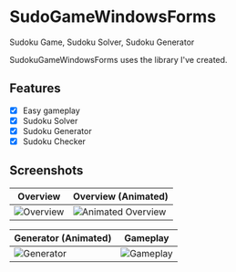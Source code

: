 # SudoGameWindowsForms
Sudoku Game, Sudoku Solver, Sudoku Generator

SudokuGameWindowsForms uses the library I've created.

## Features

- [x] Easy gameplay
- [x] Sudoku Solver
- [x] Sudoku Generator
- [x] Sudoku Checker

## Screenshots
Overview | Overview (Animated)
------------ | -------------
![Overview](http://firateski.com/images/sudoku/Sudoku_Screenshot_1.png) | ![Animated Overview](http://firateski.com/images/sudoku/Sudoku_intro_animated.gif)

Generator (Animated) | Gameplay
------------ | ------------
![Generator](http://firateski.com/images/sudoku/Sudoku_Generator_animated.gif) | ![Gameplay](http://firateski.com/images/sudoku/Sudoku_Screenshot_2.png)
